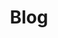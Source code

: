 ---
layout: "home"
permalink: /posts
title: "Blog"
header:
   overlay_image: /assets/images/DigitalTwin.jpg
   show_overlay_excerpt: true
   caption: "A Digital Twin of a speed and position controlled trolley system"
excerpt: A fine collection of my genius, remixed with my occasional ~rambling and~ insights.
---